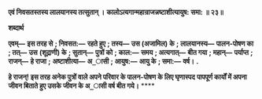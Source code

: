 **एवं निवसतस्तस्य लालयानस्य तत्सुतान् ।** **कालोऽत्यगान्महान्राजन्नष्टाशीत्यायुष: समा: ॥ २३॥** 

**शब्दार्थ** 

**एवम्—** **इस तरह से** **; निवसत:—** **रहते हुए** **; तस्य—** **उस (अजामिल) के** **; लालयानस्य—** **पालन-पोषण का** **; तत्—** **उस** **(शूद्राणी) के** **; सुतान्—** **पुत्रों को** **; काल:—** **समय** **; अत्यगात्—** **बीत गया** **; महान्—** **पर्याप्त** **; राजन्—** **हे राजा** **;** **अष्टाशीत्या—** **अ_ासी** **; आयुष:—** **आयु के** **; समा:—** **वर्ष।** **.** 

**हे राजन्! इस तरह अनेक पुत्रों वाले अपने परिवार के पालन-पोषण के लिए घृणास्पद** **पापपूर्ण कार्यों में अपना जीवन बिताते हुए उसके जीवन के अ_ासी वर्ष बीत गये।** **** 